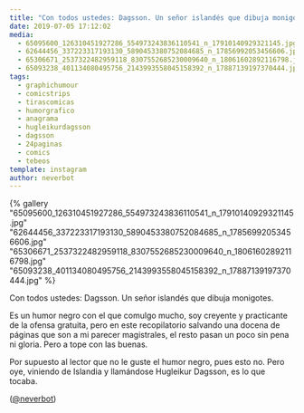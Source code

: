 ```yaml
---
title: "Con todos ustedes: Dagsson. Un señor islandés que dibuja monigotes"
date: 2019-07-05 17:12:02
media: 
  - 65095600_126310451927286_554973243836110541_n_17910140929321145.jpg
  - 62644456_337223317193130_5890453380752084685_n_17856992053456606.jpg
  - 65306671_2537322482959118_8307552685230009640_n_18061602892116798.jpg
  - 65093238_401134080495756_2143993558045158392_n_17887139197370444.jpg
tags: 
  - graphichumour
  - comicstrips
  - tirascomicas
  - humorgrafico
  - anagrama
  - hugleikurdagsson
  - dagsson
  - 24paginas
  - comics
  - tebeos
template: instagram
author: neverbot
---
```


{% gallery "65095600_126310451927286_554973243836110541_n_17910140929321145.jpg" "62644456_337223317193130_5890453380752084685_n_17856992053456606.jpg" "65306671_2537322482959118_8307552685230009640_n_18061602892116798.jpg" "65093238_401134080495756_2143993558045158392_n_17887139197370444.jpg" %}

Con todos ustedes: Dagsson. Un señor islandés que dibuja monigotes.

Es un humor negro con el que comulgo mucho, soy creyente y practicante de la ofensa gratuita, pero en este recopilatorio salvando una docena de páginas que son a mi parecer magistrales, el resto pasan un poco sin pena ni gloria. Pero a tope con las buenas.

Por supuesto al lector que no le guste el humor negro, pues esto no. Pero oye, viniendo de Islandia y llamándose Hugleikur Dagsson, es lo que tocaba.

([@neverbot](https://instagram.com/neverbot))
